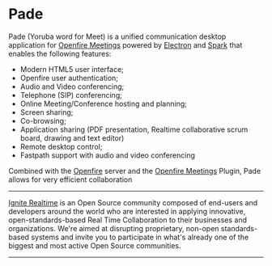 Pade
=====

Pade (Yoruba word for Meet) is a unified communication desktop application for [Openfire Meetings] powered by [Electron] and [Spark] that enables the following features:

* Modern HTML5 user interface;
* Openfire user authentication;
* Audio and Video conferencing;
* Telephone (SIP) conferencing;
* Online Meeting/Conference hosting and planning;
* Screen sharing;
* Co-browsing;
* Application sharing (PDF presentation, Realtime collaborative scrum board, drawing and text editor) 
* Remote desktop control;
* Fastpath support with audio and video conferencing

Combined with the [Openfire] server and the [Openfire Meetings] Plugin, Pade allows for very efficient collaboration

-------

[Ignite Realtime] is an Open Source community composed of end-users and developers around the world who 
are interested in applying innovative, open-standards-based Real Time Collaboration to their businesses and organizations. 
We're aimed at disrupting proprietary, non-open standards-based systems and invite you to participate in what's already one 
of the biggest and most active Open Source communities.

-------
[Openfire Meetings]:http://community.igniterealtime.org/community/plugins/commplugins/openfire-meetings
[Openfire]:http://www.igniterealtime.org/projects/openfire/index.jsp
[Ignite Realtime]:http://www.igniterealtime.org
[Spark]:http://www.igniterealtime.org/projects/spark/index.jsp
[Electron]:http://electron.atom.io/
